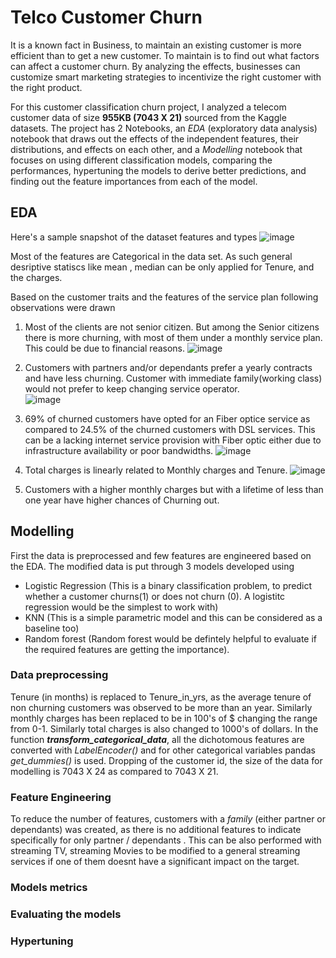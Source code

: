 # Telco Customer Churn

It is a known fact in Business, to maintain an existing customer is more efficient than to get a new customer. To maintain is to find out what factors can affect a customer churn. By analyzing the effects, businesses can customize smart marketing strategies to incentivize the right customer with the right product. 

For this customer classification churn project, I analyzed a telecom customer data of size **955KB (7043 X 21)** sourced from the Kaggle datasets.  The project has 2 Notebooks, an *EDA* (exploratory data analysis) notebook that draws out the effects of the independent features, their distributions, and effects on each other, and a *Modelling* notebook that focuses on using different classification models, comparing the performances, hypertuning the models to derive better predictions, and finding out the feature importances from each of the model. 

## EDA
Here's a sample snapshot of the dataset features and types
![image](https://user-images.githubusercontent.com/7806480/71709041-22d38800-2e49-11ea-99f7-40bbae16a348.png)

Most of the features are Categorical in the data set. As such general desriptive statiscs like mean , median can be only applied for Tenure, and the charges. 

Based on the customer traits and the features of the service plan following observations were drawn
1. Most of the clients are not senior citizen. But among the Senior citizens there is more churning, with most of them under a monthly service plan. This could be due to financial reasons. 
![image](https://user-images.githubusercontent.com/7806480/71720164-d4d47980-2e74-11ea-9bdb-01eb5d12c942.png)

2. Customers with partners and/or dependants prefer a yearly contracts and have less churning. Customer with immediate family(working class) would not prefer to keep changing service operator.  
![image](https://user-images.githubusercontent.com/7806480/71720208-ffbecd80-2e74-11ea-8828-fb95de1a4a45.png)

3. 69% of churned customers have opted for an Fiber optice service as compared to 24.5% of the churned customers with DSL services. This can be a lacking internet service provision with Fiber optic either due to infrastructure availability or poor bandwidths. 
![image](https://user-images.githubusercontent.com/7806480/71720735-da32c380-2e76-11ea-87c1-c9902ced508c.png)

4. Total charges is linearly related to Monthly charges and Tenure.
![image](https://user-images.githubusercontent.com/7806480/71720867-3a296a00-2e77-11ea-8803-87696d19ddf2.png)

5. Customers with a higher monthly charges but with a lifetime of less than one year have higher chances of Churning out.

## Modelling 

First the data is preprocessed and few features are engineered based on the EDA. The modified data is put through 3 models developed using 
* Logistic Regression (This is a binary classification problem, to predict whether a customer churns(1) or does not churn (0). A logistitc regression would be the simplest to work with) 
* KNN (This is a simple parametric model and this can be considered as a baseline too) 
* Random forest (Random forest would be defintely helpful to evaluate if the required features are getting the importance).

### Data preprocessing
Tenure (in months) is replaced to Tenure_in_yrs, as the average tenure of non churning customers was observed to be more than an year.
Similarly monthly charges has been replaced to be in 100's of $ changing the range from 0-1. Similarly total charges is also changed to 1000's of dollars. 
In the function __*transform_categorical_data*__, all the dichotomous features are converted with *LabelEncoder()* and for other categorical variables pandas *get_dummies()* is used. 
Dropping of the customer id, the size of the data for modelling is 7043 X 24 as compared to 7043 X 21. 

### Feature Engineering
To reduce the number of features, customers with a *family*  (either partner or dependants) was created, as there is no additional features to indicate specifically for only partner / dependants .
This can be also performed with streaming TV, streaming Movies to be modified to a general streaming services if one of them doesnt have a significant impact on the target.

### Models metrics


### Evaluating the models

### Hypertuning


